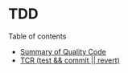 # TDD

Table of contents

* [Summary of Quality Code](SummaryofQualityCode/README.md)
* [TCR (test && commit || revert)](https://medium.com/@tdeniffel/tcr-test-commit-revert-a-test-alternative-to-tdd-6e6b03c22bec)
